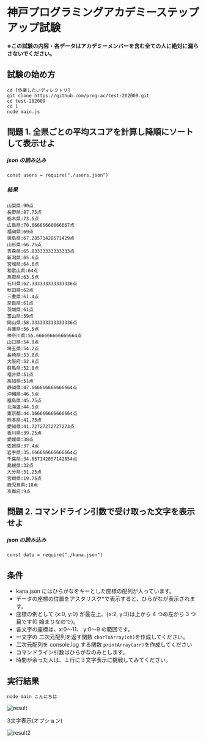 # 神戸プログラミングアカデミーステップアップ試験

**※この試験の内容・各データはアカデミーメンバーを含む全ての人に絶対に漏らさないでください。**

## 試験の始め方

```
cd [作業したいディレクトリ]
git clone https://github.com/prog-ac/test-202009.git
cd test-202009
cd 1
node main.js
```

## 問題 1. 全県ごとの平均スコアを計算し降順にソートして表示せよ

##### json の読み込み

```
const users = require("./users.json")
```

##### 結果

```
山梨県:90点
長野県:87.75点
栃木県:73.5点
広島県:70.66666666666667点
福岡県:69点
徳島県:67.28571428571429点
山形県:66.25点
青森県:65.83333333333333点
新潟県:65.6点
宮城県:64.6点
和歌山県:64点
鳥取県:63.5点
石川県:62.333333333333336点
秋田県:62点
三重県:61.4点
奈良県:61点
茨城県:61点
富山県:59点
岡山県:58.333333333333336点
兵庫県:56.5点
神奈川県:55.666666666666664点
山口県:54.8点
埼玉県:54.2点
長崎県:53.8点
大阪府:52.8点
群馬県:52.8点
福井県:51点
高知県:51点
静岡県:47.666666666666664点
沖縄県:46.5点
福島県:45.75点
北海道:44.5点
東京都:44.166666666666664点
熊本県:41.75点
愛知県:41.72727272727273点
香川県:39.25点
愛媛県:38点
佐賀県:37.4点
岩手県:35.666666666666664点
千葉県:34.857142857142854点
島根県:32点
大分県:31.25点
宮崎県:19.75点
鹿児島県:18点
京都府:9点
```

## 問題 2. コマンドライン引数で受け取った文字を表示せよ

##### json の読み込み

```
const data = require("./kana.json")
```

## 条件

- kana.json にはひらがなをキーとした座標の配列が入っています。
- データの座標の位置をアスタリスク\*で表示すると、ひらがなが表示されます。
- 座標の例として {x:0, y:0} が最左上、{x:2, y:3}は上から 4 つめ左から 3 つ目です(0 始まりなので)。
- 各文字の座標は、x:0〜11、 y:0〜9 の範囲です。
- 一文字の 二次元配列を返す関数 `charToArray(ch)`を作成してください。
- 二次元配列を console.log する関数 `printArray(arr)`を作成してください
- コマンドライン引数はひらがなのみとします。
- 時間が余った人は、１行に３文字表示に挑戦してみてください。

## 実行結果

```
node main こんにちは
```

![result](https://user-images.githubusercontent.com/1633183/92488367-6af14880-f229-11ea-9e1d-682ef91df0f4.png)

3文字表示(オプション)

![result2](https://user-images.githubusercontent.com/1633183/92551774-dc68df80-f299-11ea-8fa1-b7f8b1742eab.png)


